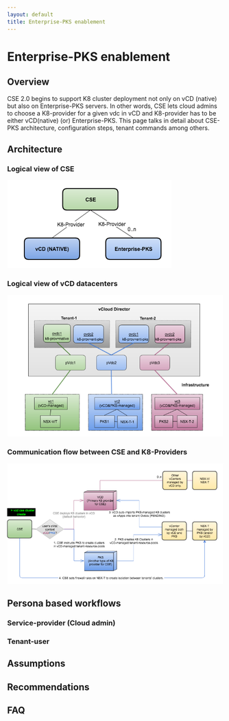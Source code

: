 ```yaml
---
layout: default
title: Enterprise-PKS enablement
---
```


# Enterprise-PKS enablement
<a name="overview"></a>
## Overview
CSE 2.0 begins to support K8 cluster deployment not only on vCD (native) but also on Enterprise-PKS servers. In other words, CSE lets cloud admins to choose a K8-provider for a given vdc in vCD and K8-provider has to be either vCD(native) (or) Enterprise-PKS. This page talks in detail about CSE-PKS architecture, configuration steps, tenant commands among others.
<a name="architecture"></a>
## Architecture
### Logical view of CSE
![logical-view-cse](img/ent-pks/01-Logical-view-CSE.png)
### Logical view of vCD datacenters
![logical-view-vcd](img/ent-pks/02-Logical-view-VCD.png)
### Communication flow between CSE and K8-Providers
![communication-flow](img/ent-pks/03-Communication-flow.png)
<a name="persona based workflows"></a>
## Persona based workflows
### Service-provider (Cloud admin)
### Tenant-user
<a name="assumptions"></a>
## Assumptions
<a name="recommendations"></a>
## Recommendations
<a name="faq"></a>
## FAQ
